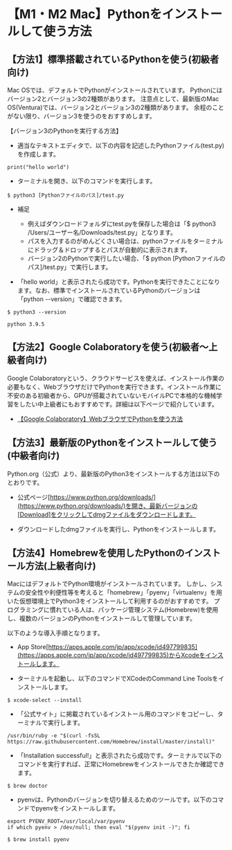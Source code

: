 # 【M1・M2 Mac】Pythonをインストールして使う方法

## 【方法1】標準搭載されているPythonを使う(初級者向け)

Mac OSでは、デフォルトでPythonがインストールされています。
Pythonにはバージョン2とバージョン3の2種類があります。
注意点として、最新版のMac OS(Ventura)では、バージョン2とバージョン3の2種類があります。
余程のことがない限り、バージョン3を使うのをおすすめします。

【バージョン3のPythonを実行する方法】

- 適当なテキストエディタで、以下の内容を記述したPythonファイル(test.py)を作成します。


```
print("hello world")
```

- ターミナルを開き、以下のコマンドを実行します。

```
$ python3 [Pythonファイルのパス]/test.py
```

- 補足
    - 例えばダウンロードフォルダにtest.pyを保存した場合は「$ python3 /Users/ユーザー名/Downloads/test.py」となります。
    - パスを入力するのがめんどくさい場合は、pythonファイルをターミナルにドラッグ＆ドロップするとパスが自動的に表示されます。
    - バージョン2のPythonで実行したい場合、「$ python [Pythonファイルのパス]/test.py」で実行します。

- 「hello world」と表示されたら成功です。Pythonを実行できたことになります。なお、標準でインストールされているPythonのバージョンは「python --version」で確認できます。

```
$ python3 --version

python 3.9.5
```

## 【方法2】Google Colaboratoryを使う(初級者〜上級者向け)

Google Colaboratoryという、クラウドサービスを使えば、インストール作業の必要もなく、WebブラウザだけでPythonを実行できます。インストール作業に不安のある初級者から、GPUが搭載されていないモバイルPCで本格的な機械学習をしたい中上級者にもおすすめです。詳細は以下ページで紹介しています。

- [【Google Colaboratory】WebブラウザでPythonを使う方法](./colaboratory.md)


## 【方法3】最新版のPythonをインストールして使う(中級者向け)

Python.org（公式）より、最新版のPython3をインストールする方法は以下のとおりです。

- 公式ページ[https://www.python.org/downloads/](https://www.python.org/downloads/)を開き、最新バージョンの[Download]をクリックしてdmgファイルをダウンロードします。

- ダウンロードしたdmgファイルを実行し、Pythonをインストールします。


## 【方法4】Homebrewを使用したPythonのインストール方法(上級者向け)

MacにはデフォルトでPython環境がインストールされています。
しかし、システムの安全性や利便性等を考えると「homebrew」「pyenv」「virtualenv」を用いた仮想環境上でPython3をインストールして利用するのがおすすめです。
プログラミングに慣れている人は、パッケージ管理システム(Homebrew)を使用し、複数のバージョンのPythonをインストールして管理しています。

以下のような導入手順となります。

- App Store[https://apps.apple.com/jp/app/xcode/id497799835](https://apps.apple.com/jp/app/xcode/id497799835)からXcodeをインストールします。

- ターミナルを起動し、以下のコマンドでXCodeのCommand Line Toolsをインストールします。

```
$ xcode-select --install
```

- 「公式サイト」に掲載されているインストール用のコマンドをコピーし、ターミナルで実行します。

```
/usr/bin/ruby -e "$(curl -fsSL https://raw.githubusercontent.com/Homebrew/install/master/install)"
```

- 「Installation successful!」と表示されたら成功です。ターミナルで以下のコマンドを実行すれば、正常にHomebrewをインストールできたか確認できます。

```
$ brew doctor
```

- pyenvは、Pythonのバージョンを切り替えるためのツールです。以下のコマンドでpyenvをインストールします。

```
export PYENV_ROOT=/usr/local/var/pyenv
if which pyenv > /dev/null; then eval "$(pyenv init -)"; fi
```

```
$ brew install pyenv
```


